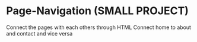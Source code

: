 # Page-Navigation (SMALL PROJECT)
Connect the pages with each others through HTML
Connect home to about and contact and vice versa


